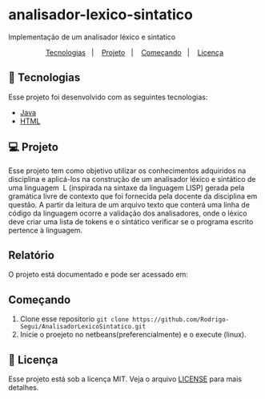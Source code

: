 <h1 align="center">
</h1>

# analisador-lexico-sintatico
Implementação de um analisador léxico e sintatico 

<p align="center">
  <a href="#rocket-tecnologias">Tecnologias</a>&nbsp;&nbsp;&nbsp;|&nbsp;&nbsp;&nbsp;
  <a href="#projeto">Projeto</a>&nbsp;&nbsp;&nbsp;|&nbsp;&nbsp;&nbsp;
  <a href="#começando">Começando</a>&nbsp;&nbsp;&nbsp;|&nbsp;&nbsp;&nbsp;
  <a href="#memo-licença">Licença</a>
</p>

## :rocket: Tecnologias

Esse projeto foi desenvolvido com as seguintes tecnologias:

- [Java](https://docs.oracle.com/en/java/)
- [HTML](https://developer.mozilla.org/pt-BR/docs/Web/HTML)

## 💻 Projeto
Esse projeto tem como objetivo utilizar os conhecimentos
adquiridos na disciplina e aplicá-los na construção de um analisador léxico e sintático
de uma linguagem ​ L (inspirada na sintaxe da linguagem LISP) gerada pela gramática
livre de contexto que foi fornecida pela docente da disciplina em questão. A partir da
leitura de um arquivo texto que conterá uma linha de código da linguagem ocorre a
validação dos analisadores, onde o léxico deve criar uma lista de tokens e o sintático
verificar se o programa escrito pertence à linguagem.
 
## Relatório
O projeto está documentado e pode ser acessado em: 

## Começando

 1. Clone esse repositorio ```git clone https://github.com/Rodrigo-Segui/AnalisadorLexicoSintatico.git```
 2. Inicie o proejeto no netbeans(preferencialmente) e o execute (linux).
  
 ## :memo: Licença

Esse projeto está sob a licença MIT. Veja o arquivo [LICENSE](LICENSE.md) para mais detalhes.
